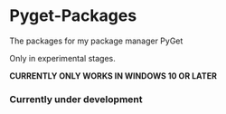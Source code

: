 # Pyget-Packages
The packages for my package manager PyGet

Only in experimental stages.

**CURRENTLY ONLY WORKS IN WINDOWS 10 OR LATER**

### Currently under development
